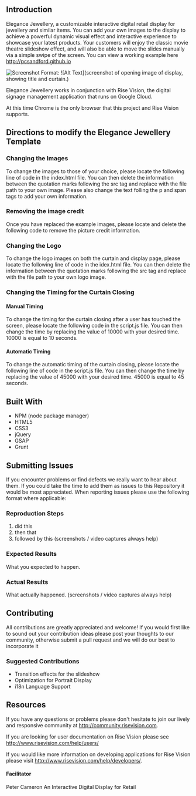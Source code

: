## Introduction

Elegance Jewellery, a customizable interactive digital retail display for jewellery and similar items. You can add your own images to the display to achieve a powerful dynamic visual effect and interactive experience to showcase your latest products. Your customers will enjoy the classic movie theatre slideshow effect, and will also be able to move the slides manually via a simple swipe of the screen. You can view a working example here http://pcsandford.github.io

![Screenshot](assets/images/screenshot.png)
Format: ![Alt Text](screenshot of opening image of display, showing title and curtain.)

Elegance Jewellery works in conjunction with Rise Vision, the digital signage management application that runs on Google Cloud.

At this time Chrome is the only browser that this project and Rise Vision supports.

## Directions to modify the Elegance Jewellery Template

### Changing the Images 

To change the images to those of your choice, please locate the following line of code in the index.html file. You can then delete
the information between the quotation marks following the src tag and replace with the file path to your own image. Please
also change the text folling the p and span tags to add your own information.

### Removing the image credit

Once you have replaced the example images, please locate and delete the following code to remove the picture credit information.

### Changing the Logo

To change the logo images on both the curtain and display page, please locate the following line of code in the idex.html file. You can then
delete the information between the quotation marks following the src tag and replace with the file path to your own logo image.

### Changing the Timing for the Curtain Closing

#### Manual Timing

To change the timing for the curtain closing after a user has touched the screen, please locate the following code in the script.js file. You can then
change the time by replacing the value of 10000 with your desired time. 10000 is equal to 10 seconds.

#### Automatic Timing

To change the automatic timing of the curtain closing, please locate the following line of code in the script.js file. You can then
change the time by replacing the value of 45000 with your desired time. 45000 is equal to 45 seconds.

## Built With

* NPM (node package manager)
* HTML5
* CSS3
* jQuery
* GSAP
* Grunt

## Submitting Issues

If you encounter problems or find defects we really want to hear about them. If you could take the time to add them as issues to this Repository it would be most appreciated. When reporting issues please use the following format where applicable:

### Reproduction Steps

1. did this
2. then that
3. followed by this (screenshots / video captures always help)

### Expected Results

What you expected to happen.

### Actual Results

What actually happened. (screenshots / video captures always help)

## Contributing

All contributions are greatly appreciated and welcome! If you would first like to sound out your contribution ideas please post your thoughts to our community, otherwise submit a pull request and we will do our best to incorporate it

### Suggested Contributions

* Transition effects for the slideshow
* Optimization for Portrait Display
* i18n Language Support

## Resources

If you have any questions or problems please don't hesitate to join our lively and responsive community at http://community.risevision.com.

If you are looking for user documentation on Rise Vision please see http://www.risevision.com/help/users/

If you would like more information on developing applications for Rise Vision please visit http://www.risevision.com/help/developers/.

#### Facilitator

Peter Cameron An Interactive Digital Display for Retail

